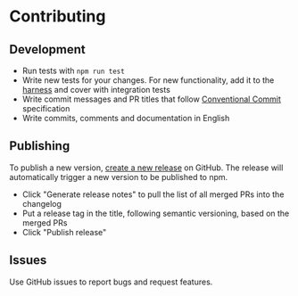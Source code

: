 # Contributing

## Development

- Run tests with `npm run test`
- Write new tests for your changes. For new functionality, add it to the [harness](tests/integration/harness) and cover with integration tests
- Write commit messages and PR titles that follow [Conventional Commit](https://www.conventionalcommits.org/en/v1.0.0/) specification
- Write commits, comments and documentation in English

## Publishing

To publish a new version, [create a new release](https://github.com/nerestjs/nerest/releases/new) on GitHub. The release will automatically trigger a new version to be published to npm.

- Click "Generate release notes" to pull the list of all merged PRs into the changelog
- Put a release tag in the title, following semantic versioning, based on the merged PRs
- Click "Publish release"

## Issues

Use GitHub issues to report bugs and request features.
